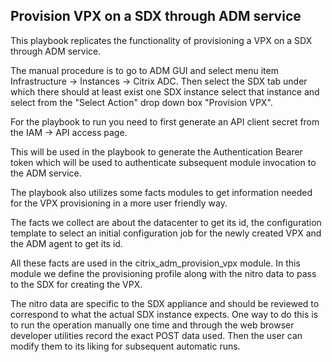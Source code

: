 ## Provision VPX on a SDX through ADM service

This playbook replicates the functionality of provisioning a VPX on a SDX through ADM service.

The manual procedure is to go to ADM GUI and select menu item Infrastructure -> Instances -> Citrix ADC.
Then select the SDX tab under which there should at least exist one SDX instance select that instance and
select from the "Select Action" drop down box "Provision VPX".

For the playbook to run you need to first generate an API client secret from the
IAM -> API access page.

This will be used in the playbook to generate the Authentication Bearer token which will be
used to authenticate subsequent module invocation to the ADM service.

The playbook also utilizes some facts modules to get information needed for the VPX provisioning
in a more user friendly way.

The facts we collect are about the datacenter to get its id, the configuration template to select an
initial configuration job for the newly created VPX and the ADM agent to get its id.

All these facts are used in the citrix\_adm\_provision\_vpx module.
In this module we define the provisioning profile along with the nitro data to
pass to the SDX for creating the VPX.

The nitro data are specific to the SDX appliance and should be reviewed to correspond to what the
actual SDX instance expects.
One way to do this is to run the operation manually one time and through the web browser developer
utilities record the exact POST data used.
Then the user can modify them to its liking for subsequent automatic runs.
